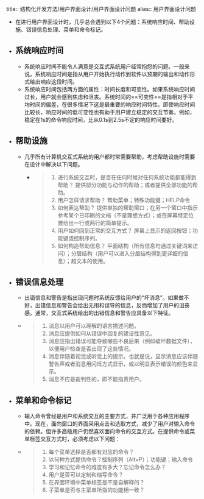 title:: 结构化开发方法/用户界面设计/用户界面设计问题
alias:: 用户界面设计问题

- 在进行用户界面设计时，几乎总会遇到以下4个问题：系统响应时间、帮助设施、错误信息处理、菜单和命令标记。
- ## 系统响应时间
	- 系统响应时间不能令人满意是交互式系统用户经常抱怨的问题。一般来说，系统响应时间是指从用户开始执行动作到软件以预期的输出和动作形式给出响应这段时间。
	- 系统响应时间包括两方面的属性：时间长度和可变性。如果系统响应时间过长，用户就会感到焦虑和沮丧。系统时间的==可变性==是指相对于平均时间的偏差，在很多情况下这是最重要的响应时间特性。即使响应时间比较长，响应时间的低可变性也有助于用户建立稳定的交互节奏。例如，稳定在1s的命令响应时间，比从0.1s到2.5s不定的响应时间要好。
- ## 帮助设施
	- 几乎所有计算机交互式系统的用户都时常需要帮助，考虑帮助设施时需要在设计中解决以下问题。
		- > 1. 进行系统交互时，是否在任何时候对任何系统功能都能得到帮助？
		  提供部分功能与动作的帮助；或者提供全部功能的帮助。
		  > 2. 用户怎样请求帮助？
		  帮助菜单；特殊功能键；HELP命令
		  > 3. 如何表达帮助？
		  提供单独的帮助窗口；在另一个窗口中指示参考某个已印刷的文档（不是理想方式）；或在屏幕特定位置给出一行或两行的简单提示。
		  > 4. 用户如何回到正常的交互方式？
		  屏幕上显示的返回按钮；功能键或控制序列。
		  > 5. 如何构造帮助信息？
		  平面结构（所有信息均通过关键词来访问）；分层结构（用户可以进入分层结构得到更详细的信息）；超文本的使用。
- ## 错误信息处理
	- 出错信息和警告是指出现问题时系统反馈给用户的“坏消息”。如果做不好，出错信息和警告会给出无用和误导的信息，反而增加了用户的沮丧感。通常，交互式系统给出的出错信息和警告应具备以下特征。
	- > 1. 消息以用户可以理解的语言描述问题。
	  > 2. 消息应提供如何从错误中回复的建设性意见。
	  > 3. 消息应指出错误可能导致哪些不良后果（例如破坏数据文件），以便用户检查是否出现了这些情况。
	  > 4. 消息伴随着视觉或听觉上的提示。也就是说，显示消息应该伴随警告声或者消息用闪烁方式显示，或以明显表示错误的颜色来显示。
	  > 5. 消息不应是裁判性的，即不能指责用户。
- ## 菜单和命令标记
	- 输入命令曾经是用户和系统交互的主要方式，并广泛用于各种应用程序中。现在，面向窗口的界面采用点击和选取方式，减少了用户对输入命令的依赖。但许多高级用户仍然喜欢面向命令的交互方式。在提供命令或菜单标签交互方式时，必须考虑以下问题：
	- > 1. 每个菜单选择是否都有对应的命令？
	  > 2. 以何种方式提供命令？控制序列（Alt+P）；功能键；输入命令
	  > 3. 学习和记忆命令的难度有多大？忘记命令怎么办？
	  > 4. 用户是否可以定制和缩写命令？
	  > 5. 在界面环境中菜单标签是不是自解释的？
	  > 6. 子菜单是否与主菜单所指的功能相一致？